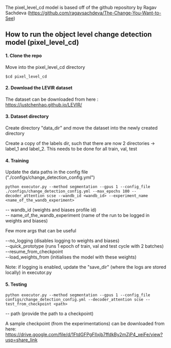 
The pixel_level_cd model is based off of the github repository by Ragav Sachdeva (https://github.com/ragavsachdeva/The-Change-You-Want-to-See)

## How to run the object level change detection model (pixel_level_cd)
#### 1. Clone the repo

Move into the pixel_level_cd directory
``` 
$cd pixel_level_cd
```
#### 2. Download the LEVIR dataset

The dataset can be downloaded from here : https://justchenhao.github.io/LEVIR/

#### 3. Dataset directory

Create directory "data_dir" and move the dataset into the newly created directory

Create a copy of the labels dir, such that there are now 2 directories -> label_1 and label_2. This needs to be done for all train, val, test

#### 4. Training

Update the data paths in the config file ("./configs/change_detection_config.yml")

```
python executor.py --method segmentation --gpus 1 --config_file ./configs/change_detection_config.yml --max_epochs 100 --decoder_attention scse --wandb_id <wandb_id> --experiment_name <name_of_the_wandb_experiment>
```

-- wandb_id (weights and biases profile id) <br>
-- name_of_the_wandb_experiment (name of the run to be logged in weights and biases) <br>

Few more args that can be useful

--no_logging (disables logging to weights and biases) <br>
--quick_prototype (runs 1 epoch of train, val and test cycle with 2 batches) <br>
--resume_from_checkpoint <path> <br>
--load_weights_from <path> (initialises the model with these weights) <br>

Note: if logging is enabled, update the "save_dir" (where the logs are stored locally) in executor.py
  
#### 5. Testing
```
python executor.py --method segmentation --gpus 1 --config_file configs/change_detection_config.yml --decoder_attention scse --test_from_checkpoint <path>
```
-- path (provide the path to a checkpoint)

A sample checkpoint (from the experimentations) can be downloaded from here: https://drive.google.com/file/d/1FtdGFPgFllxjb7ffdkBy2mZjP4_xeiFe/view?usp=share_link
